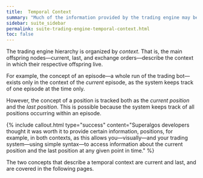 ```yaml
---
title:  Temporal Context
summary: "Much of the information provided by the trading engine may be accessed for the current instance of the object as well as for the last instance that was open, at any point in time."
sidebar: suite_sidebar
permalink: suite-trading-engine-temporal-context.html
toc: false
---
```


The trading engine hierarchy is organized by *context*. That is, the main offspring nodes&mdash;current, last, and exchange orders&mdash;describe the context in which their respective offspring live.

For example, the concept of an episode&mdash;a whole run of the trading bot&mdash; exists only in the context of the *current* episode, as the system keeps track of one episode at the time only. 

However, the concept of a position is tracked both as the *current position* and the *last position*. This is possible because the system keeps track of all positions occurring within an episode. 

{% include callout.html type="success" content="Superalgos developers thought it was worth it to provide certain information, positions, for example, in both contexts, as this allows you&mdash;visually&mdash;and your trading system&mdash;using simple syntax&mdash;to access information about the current position and the last position at any given point in time." %}

The two concepts that describe a temporal context are current and last, and are covered in the following pages.